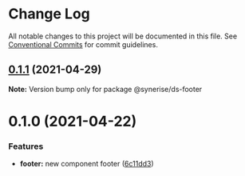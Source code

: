 # Change Log

All notable changes to this project will be documented in this file.
See [Conventional Commits](https://conventionalcommits.org) for commit guidelines.

## [0.1.1](https://github.com/Synerise/synerise-design/compare/@synerise/ds-footer@0.1.0...@synerise/ds-footer@0.1.1) (2021-04-29)

**Note:** Version bump only for package @synerise/ds-footer





# 0.1.0 (2021-04-22)


### Features

* **footer:** new component footer ([6c11dd3](https://github.com/Synerise/synerise-design/commit/6c11dd3b24f7fe634367d848c3310b9998ea37da))
